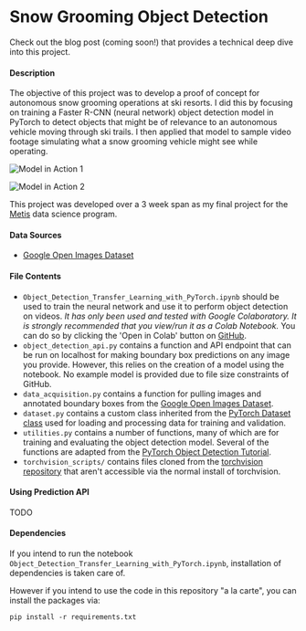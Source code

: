 # Snow Grooming Object Detection

Check out the blog post (coming soon!) that provides a technical deep dive into this project.

#### Description

The objective of this project was to develop a proof of concept for autonomous snow grooming operations at ski resorts.
I did this by focusing on training a Faster R-CNN (neural network) object detection model in PyTorch to detect 
objects that might be of relevance to an autonomous vehicle moving through ski trails. I then applied that 
model to sample video footage simulating what a snow grooming vehicle might see while operating. 

![Model in Action 1](static/demo1.gif)

![Model in Action 2](static/demo2.gif)

This project was developed over a 3 week span as my final project for the [Metis](https://www.thisismetis.com/) data 
science program.

#### Data Sources
* [Google Open Images Dataset](https://storage.googleapis.com/openimages/web/index.html)

#### File Contents
* `Object_Detection_Transfer_Learning_with_PyTorch.ipynb` should be used to train the neural network and use it to 
  perform object detection on videos. _It has only been used and tested with Google Colaboratory. It is strongly 
  recommended that you view/run it as a Colab Notebook._ You can do so by clicking the 'Open in Colab' button on 
  [GitHub](https://github.com/stephenjkaplan/snow-grooming-object-detection/blob/master/Object_Detection_Transfer_Learning_with_PyTorch.ipynb).
* `object_detection_api.py` contains a function and API endpoint that can be run on localhost for making boundary box predictions
   on any image you provide. However, this relies on the creation of a model using the notebook. No example model is 
   provided due to file size constraints of GitHub.
* `data_acquisition.py` contains a function for pulling images and annotated boundary boxes from the 
  [Google Open Images Dataset](https://storage.googleapis.com/openimages/web/index.html). 
* `dataset.py` contains a custom class inherited from the [PyTorch Dataset class](https://pytorch.org/docs/stable/data.html) 
   used for loading and processing data for training and validation.
* `utilities.py` contains a number of functions, many of which are for training and evaluating the object detection 
   model. Several of the functions are adapted from the 
   [PyTorch Object Detection Tutorial](https://pytorch.org/tutorials/intermediate/torchvision_tutorial.html).
* `torchvision_scripts/` contains files cloned from the [torchvision repository](https://github.com/pytorch/vision) that 
  aren't accessible via the normal install of torchvision.

#### Using Prediction API

TODO

#### Dependencies

If you intend to run the notebook `Object_Detection_Transfer_Learning_with_PyTorch.ipynb`, installation
of dependencies is taken care of.

However if you intend to use the code in this repository "a la carte", you can install the packages via:

`pip install -r requirements.txt`